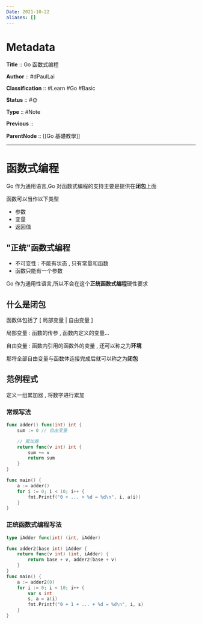 ```yaml
---
Date: 2021-10-22
aliases: []
---
```


# Metadata

**Title** 	  :: Go 函数式编程

**Author** :: #dPaulLai 

**Classification** :: #Learn #Go #Basic 

**Status**  :: #🌞 

**Type** 	:: #Note 

**Previous** :: 

**ParentNode** :: [[Go 基礎教學]]

---

# 函数式编程

Go 作为通用语言,Go 对函数式编程的支持主要是提供在**闭包**上面

函数可以当作以下类型

- 参数
- 变量
- 返回值

## "正统"函数式编程

- 不可变性 : 不能有状态 , 只有常量和函数
- 函数只能有一个参数

Go 作为通用性语言,所以不会在这个**正统函数式编程**硬性要求

## 什么是闭包

函数体包括了 [ 局部变量 | 自由变量 ]

局部变量 : 函数的传参 , 函数内定义的变量...

自由变量 : 函数内引用的函数外的变量 , 还可以称之为**环境**

那将全部自由变量与函数体连接完成后就可以称之为**闭包**

## 范例程式

定义一组累加器 , 将数字进行累加

### 常规写法

```go
func adder() func(int) int {
	sum := 0 // 自由变量

	// 累加器
	return func(v int) int {
		sum += v
		return sum
	}
}

func main() {
	a := adder()
	for i := 0; i < 10; i++ {
		fmt.Printf("0 + ... + %d = %d\n", i, a(i))
	}
}
```

### 正统函数式编程写法

```go
type iAdder func(int) (int, iAdder)

func adder2(base int) iAdder {
	return func(v int) (int, iAdder) {
		return base + v, adder2(base + v)
	}
}
func main() {
	a := adder2(0)
	for i := 0; i < 10; i++ {
		var s int
		s, a = a(i)
		fmt.Printf("0 + 1 + ... + %d = %d\n", i, s)
	}
}
```
